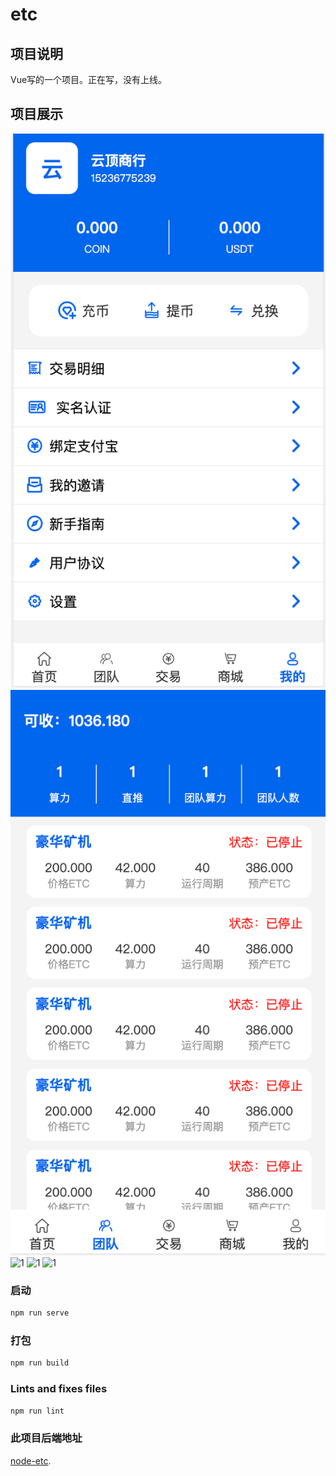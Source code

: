 # etc

## 项目说明

Vue写的一个项目。正在写，没有上线。

## 项目展示

![1](https://github.com/rijianyunxi/etc/blob/master/yanshi/11.png?raw=true)
![2](https://github.com/rijianyunxi/etc/blob/master/yanshi/12.png?raw=true)
![1](http://static.runoob.com/images/runoob-logo.png)
![1](http://static.runoob.com/images/runoob-logo.png)
![1](http://static.runoob.com/images/runoob-logo.png)

### 启动

``` javascript
npm run serve
```

### 打包

``` javascript
npm run build
```

### Lints and fixes files

``` javascript
npm run lint
```

### 此项目后端地址

[node-etc](https://github.com/rijianyunxi/node-etc).
